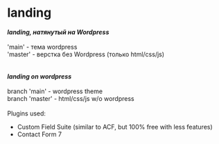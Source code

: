 # landing
<i><b>landing, натянутый на Wordpress</b></i><br><br>
'main' - тема wordpress<br>
'master' - верстка без Wordpress (только html/css/js)
<br><br><br>
<i><b>landing on wordpress</b></i><br><br>
branch 'main' - wordpress theme<br>
branch 'master' - html/css/js w/o wordpress<br>
<br>
Plugins used: <br>
- Custom Field Suite (similar to ACF, but 100% free with less features)
- Contact Form 7<br><br>


